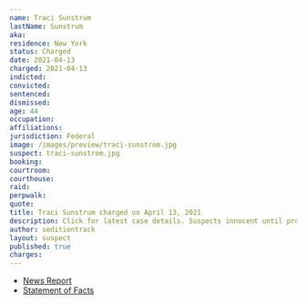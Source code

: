 ```yaml
---
name: Traci Sunstrum
lastName: Sunstrum
aka:
residence: New York
status: Charged
date: 2021-04-13
charged: 2021-04-13
indicted:
convicted:
sentenced:
dismissed:
age: 44
occupation:
affiliations:
jurisdiction: Federal
image: /images/preview/traci-sunstrom.jpg
suspect: traci-sunstrom.jpg
booking:
courtroom:
courthouse:
raid:
perpwalk:
quote:
title: Traci Sunstrum charged on April 13, 2021
description: Click for latest case details. Suspects innocent until proven guilty.
author: seditiontrack
layout: suspect
published: true
charges:
---
```


- [News Report](https://news.wbfo.org/post/four-more-local-suspects-charged-us-capitol-riot)
- [Statement of Facts](https://www.justice.gov/usao-dc/case-multi-defendant/file/1395326/download)
